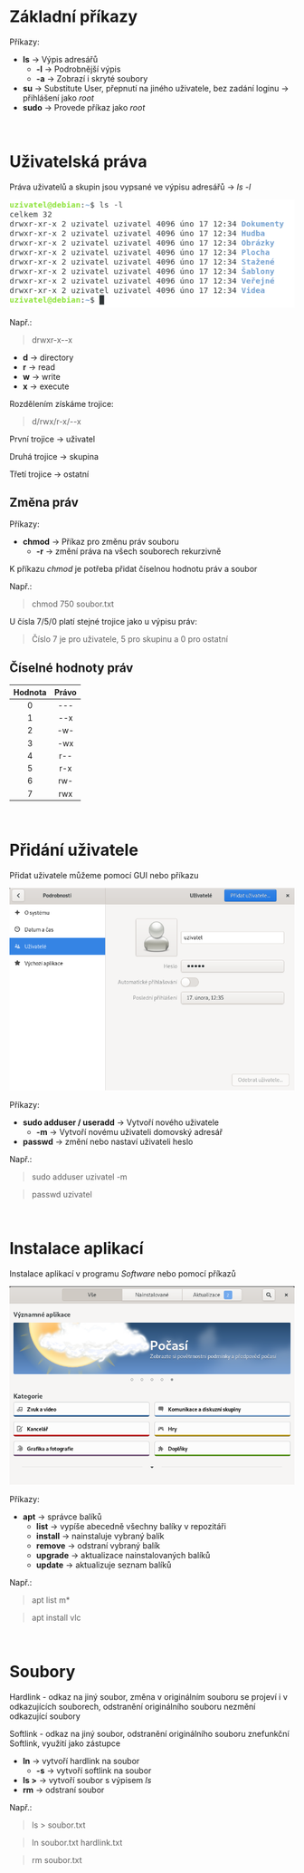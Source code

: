 # Základní příkazy

Příkazy:
* **ls** -> Výpis adresářů
    * **-l** -> Podrobnější výpis
    * **-a** -> Zobrazí i skryté soubory
* **su** -> Substitute User, přepnutí na jiného uživatele, bez zadání loginu -> přihlášení jako *root*
* **sudo** -> Provede příkaz jako *root*

&nbsp;

# Uživatelská práva

Práva uživatelů a skupin jsou vypsané ve výpisu adresářů -> *ls -l*

![Příkaz ls -l](assets/images/ListFiles.png "Příkaz ls -l")

Např.:
>drwxr-x--x

* **d** -> directory
* **r** -> read
* **w** -> write
* **x** -> execute

Rozdělením získáme trojice:

>d/rwx/r-x/--x

První trojice -> uživatel

Druhá trojice -> skupina

Třetí trojice -> ostatní

## Změna práv

Příkazy:

* **chmod** -> Příkaz pro změnu práv souboru
    * **-r** -> změní práva na všech souborech rekurzivně

K příkazu *chmod* je potřeba přidat číselnou hodnotu práv a soubor

Např.:
>chmod 750 soubor.txt

U čísla 7/5/0 platí stejné trojice jako u výpisu práv:
>Číslo 7 je pro uživatele, 5 pro skupinu a 0 pro ostatní

## Číselné hodnoty práv

| Hodnota     | Právo  |
| :---------: | :----: |
| 0           | ---    |
| 1           | --x    |
| 2           | -w-    |
| 3           | -wx    |
| 4           | r--    |
| 5           | r-x    |
| 6           | rw-    |
| 7           | rwx    |

&nbsp;

# Přidání uživatele

Přidat uživatele můžeme pomocí GUI nebo příkazu

![Uživatelé](assets/images/Users_GUI.png "Uživatelé")

Příkazy:
* **sudo adduser / useradd** -> Vytvoří nového uživatele
    * **-m** -> Vytvoří novému uživateli domovský adresář
* **passwd** -> změní nebo nastaví uživateli heslo

Např.:
>sudo adduser uzivatel -m

>passwd uzivatel

&nbsp;

# Instalace aplikací

Instalace aplikací v programu *Software* nebo pomocí příkazů

![Obchod s aplikacemi](assets/images/Software.png "Obchod s aplikacemi")

Příkazy:
* **apt** -> správce balíků
    * **list** -> vypíše abecedně všechny balíky v repozitáři
    * **install** -> nainstaluje vybraný balík
    * **remove** -> odstraní vybraný balík
    * **upgrade** -> aktualizace nainstalovaných balíků
    * **update** -> aktualizuje seznam balíků

Např.:
>apt list m*

>apt install vlc

&nbsp;

# Soubory

Hardlink - odkaz na jiný soubor, změna v originálním souboru se projeví i v odkazujících souborech, odstranění originálního souboru nezmění odkazující soubory

Softlink - odkaz na jiný soubor, odstranění originálního souboru znefunkční Softlink,
využití jako zástupce

* **ln** -> vytvoří hardlink na soubor
    * **-s** -> vytvoří softlink na soubor
* **ls >** -> vytvoří soubor s výpisem *ls*
* **rm** -> odstraní soubor

Např.:
>ls > soubor.txt

>ln soubor.txt hardlink.txt

>rm soubor.txt

&nbsp;

#